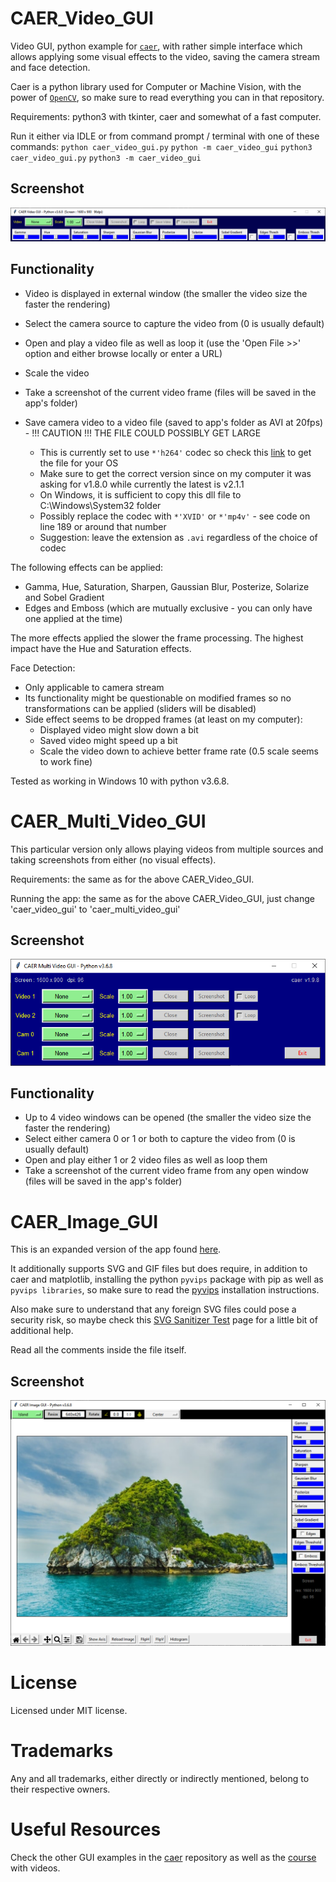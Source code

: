 # CAER_Video_GUI
Video GUI, python example for [`caer`](https://github.com/jasmcaus/caer), with rather simple interface which allows applying some visual effects to the video, saving the camera stream and face detection.

Caer is a python library used for Computer or Machine Vision, with the power of [`OpenCV`](https://opencv.org/), so make sure to read everything you can in that repository.

Requirements: python3 with tkinter, caer and somewhat of a fast computer.

Run it either via IDLE or from command prompt / terminal with one of these commands:
`python caer_video_gui.py` `python -m caer_video_gui` `python3 caer_video_gui.py` `python3 -m caer_video_gui`

## Screenshot

![Start Page](screenshots/Caer%20Video%20GUI.png?raw=true)

## Functionality
- Video is displayed in external window (the smaller the video size the faster the rendering)
- Select the camera source to capture the video from (0 is usually default)
- Open and play a video file as well as loop it (use the 'Open File >>' option and either browse locally or enter a URL)
- Scale the video
- Take a screenshot of the current video frame (files will be saved in the app's folder)

- Save camera video to a video file (saved to app's folder as AVI at 20fps) - !!! CAUTION !!! THE FILE COULD POSSIBLY GET LARGE
  - This is currently set to use `*'h264'` codec so check this [link](https://github.com/cisco/openh264/releases) to get the file for your OS
  - Make sure to get the correct version since on my computer it was asking for v1.8.0 while currently the latest is v2.1.1
  - On Windows, it is sufficient to copy this dll file to C:\Windows\System32 folder
  - Possibly replace the codec with `*'XVID'` or `*'mp4v'` - see code on line 189 or around that number
  - Suggestion: leave the extension as `.avi` regardless of the choice of codec

The following effects can be applied:
- Gamma, Hue, Saturation, Sharpen, Gaussian Blur, Posterize, Solarize and Sobel Gradient
- Edges and Emboss (which are mutually exclusive - you can only have one applied at the time)

The more effects applied the slower the frame processing. The highest impact have the Hue and Saturation effects.

Face Detection:
- Only applicable to camera stream
- Its functionality might be questionable on modified frames so no transformations can be applied (sliders will be disabled)
- Side effect seems to be dropped frames (at least on my computer):
  - Displayed video might slow down a bit
  - Saved video might speed up a bit
  - Scale the video down to achieve better frame rate (0.5 scale seems to work fine)

Tested as working in Windows 10 with python v3.6.8.

# CAER_Multi_Video_GUI
This particular version only allows playing videos from multiple sources and taking screenshots from either (no visual effects).

Requirements: the same as for the above CAER_Video_GUI.

Running the app:  the same as for the above CAER_Video_GUI, just change 'caer_video_gui' to 'caer_multi_video_gui'

## Screenshot

![Start Page](screenshots/Caer%20Multi%20Video%20GUI.png?raw=true)

## Functionality
- Up to 4 video windows can be opened (the smaller the video size the faster the rendering)
- Select either camera 0 or 1 or both to capture the video from (0 is usually default)
- Open and play either 1 or 2 video files as well as loop them
- Take a screenshot of the current video frame from any open window (files will be saved in the app's folder)

# CAER_Image_GUI
This is an expanded version of the app found [here](https://github.com/jasmcaus/caer/blob/master/examples/GUI/caer_gui.py).

It additionally supports SVG and GIF files but does require, in addition to caer and matplotlib, installing the python `pyvips` package with pip as well as `pyvips libraries`, so make sure to read the [pyvips](https://libvips.github.io/libvips/install.html) installation instructions.

Also make sure to understand that any foreign SVG files could pose a security risk, so maybe check this [SVG Sanitizer Test](http://svg.enshrined.co.uk/) page for a little bit of additional help.

Read all the comments inside the file itself.

## Screenshot

![Start Page](screenshots/Caer%20Image%20GUI.png?raw=true)

# License
Licensed under MIT license.

# Trademarks
Any and all trademarks, either directly or indirectly mentioned, belong to their respective owners.

# Useful Resources
Check the other GUI examples in the [caer](https://github.com/jasmcaus/caer/tree/master/examples/GUI) repository as well as the [course](https://github.com/jasmcaus/opencv-course) with videos.
